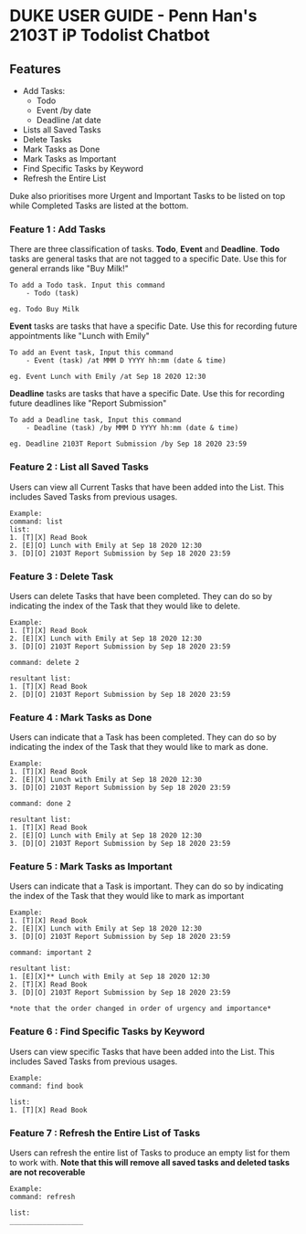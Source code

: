 
# DUKE USER GUIDE - Penn Han's 2103T iP Todolist Chatbot

## Features 
- Add Tasks: 
	- Todo
	- Event /by date
	- Deadline /at date
- Lists all Saved Tasks
- Delete Tasks
- Mark Tasks as Done
- Mark Tasks as Important
- Find Specific Tasks by Keyword
- Refresh the Entire List

Duke also prioritises more Urgent and Important Tasks to be listed on top while Completed Tasks are
listed at the bottom. 

### Feature 1 : Add Tasks 
There are three classification of tasks. **Todo**, **Event** and **Deadline**. 
**Todo** tasks are general tasks that are not tagged to a specific Date.
Use this for general errands like "Buy Milk!"  

	To add a Todo task. Input this command
		- Todo (task)
		
	eg. Todo Buy Milk

**Event** tasks are tasks that have a specific Date.
Use this for recording future appointments like "Lunch with Emily" 

	To add an Event task, Input this command
		- Event (task) /at MMM D YYYY hh:mm (date & time)
		
	eg. Event Lunch with Emily /at Sep 18 2020 12:30

**Deadline** tasks are tasks that have a specific Date.
Use this for recording future deadlines like "Report Submission" 

	To add a Deadline task, Input this command
		- Deadline (task) /by MMM D YYYY hh:mm (date & time)
	
	eg. Deadline 2103T Report Submission /by Sep 18 2020 23:59
	
### Feature 2 : List all Saved Tasks
Users can view all Current Tasks that have been added into the List. This
includes Saved Tasks from previous usages.

	Example: 
	command: list
	list: 
	1. [T][X] Read Book
	2. [E][O] Lunch with Emily at Sep 18 2020 12:30
	3. [D][O] 2103T Report Submission by Sep 18 2020 23:59

### Feature 3 : Delete Task 
Users can delete Tasks that have been completed. They can do so by
indicating the index of the Task that they would like to delete. 

	Example: 
	1. [T][X] Read Book
	2. [E][X] Lunch with Emily at Sep 18 2020 12:30
	3. [D][O] 2103T Report Submission by Sep 18 2020 23:59

	command: delete 2
	
	resultant list:
	1. [T][X] Read Book
	2. [D][O] 2103T Report Submission by Sep 18 2020 23:59


### Feature 4 : Mark Tasks as Done
Users can indicate that a Task has been completed. They can do so by
indicating the index of the Task that they would like to mark as done.

	Example: 
	1. [T][X] Read Book
	2. [E][X] Lunch with Emily at Sep 18 2020 12:30
	3. [D][O] 2103T Report Submission by Sep 18 2020 23:59

	command: done 2
	
	resultant list:
	1. [T][X] Read Book
	2. [E][O] Lunch with Emily at Sep 18 2020 12:30
	3. [D][O] 2103T Report Submission by Sep 18 2020 23:59
	
### Feature 5 : Mark Tasks as Important
Users can indicate that a Task is important. They can do so by
indicating the index of the Task that they would like to mark as important

	Example: 
	1. [T][X] Read Book
	2. [E][X] Lunch with Emily at Sep 18 2020 12:30
	3. [D][O] 2103T Report Submission by Sep 18 2020 23:59

	command: important 2
	
	resultant list:
	1. [E][X]** Lunch with Emily at Sep 18 2020 12:30
	2. [T][X] Read Book
	3. [D][O] 2103T Report Submission by Sep 18 2020 23:59
	
	*note that the order changed in order of urgency and importance*

### Feature 6 : Find Specific Tasks by Keyword
Users can view specific Tasks that have been added into the List. This
includes Saved Tasks from previous usages.

	Example: 
	command: find book
	
	list: 
	1. [T][X] Read Book

### Feature 7 : Refresh the Entire List of Tasks
Users can refresh the entire list of Tasks to produce an empty list
for them to work with.
**Note that this will remove all saved tasks and deleted tasks are not recoverable** 

	Example:
	command: refresh
	
	list:
	__________________
